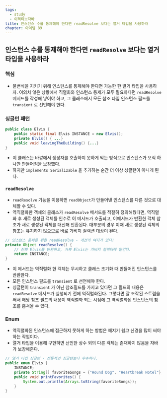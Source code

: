 ```yaml
---
tags:
  - study
  - 이펙티브자바
title: 인스턴스 수를 통제해야 한다면 readResolve 보다는 열거 타입을 사용하라
chapter: 아이템 89
---
```

## 인스턴스 수를 통제해야 한다면 `readResolve` 보다는 열거 타입을 사용하라

### 핵심
- 불변식을 지키기 위해 인스턴스를 통제해야 한다면 가능한 한 열거 타입을 사용하자. 여의치 않은 상황에서 직렬화와 인스턴스 통제가 모두 필요하다면 `readResolve` 메서드를 작성해 넣어야 하고, 그 클래스에서 모든 참조 타입 인스턴스 필드를 `transient` 로 선언해야 한다.

### 싱글턴 패턴
```java
public class Elvis {
    public static final Elvis INSTANCE = new Elvis();
    private Elvis() { ...}
    public void leavingTheBuilding() {...}
}
```
- 이 클래스는 바깥에서 생성자를 호출하지 못하게 막는 방식으로 인스턴스가 오직 하나만 만들어짐을 보장했다.
- 하지만 `implements Serializable` 을 추가하는 순간 더 이상 싱글턴이 아니게 된다.

### `readResolve`
- `readResolve` 기능을 이용하면 `readObject`가 만들어낸 인스턴스를 다른 것으로 대체할 수 있다. 
- 역직렬화한 객체의 클래스가 `readResolve` 메서드를 적절히 정의해뒀다면, 역직렬화 후 새로 생성된 객체를 인수로 이 메서드가 호출되고, 이메서드가 반환한 객체 참조가 새로 생성된 객체를 대신해 반환된다. 대부분의 경우 이때 새로 생성된 객체의 참조는 유지하지 않으므로 바로 가비지 컬렉션 대상이 된다.
```java
// 인스턴스 통제를 위한 readResolve - 개선의 여지가 있다!
private Object readResolve() {
    // 진짜 Elvis를 반환하고, 가짜 Elvis는 가비지 컬렉터에 맡긴다.
    return INSTANCE;
}
```
- 이 메서드는 역직렬화 한 객체는 무시하고 클래스 초기화 때 만들어진 인스턴스를 반환한다.
- 모든 인스턴스 필드를 `transient` 로 선언해야 한다.
- 싱글턴이 `transient` 가 아닌 참조필드를 가지고 있다면 그 필드의 내용은 `readResolve` 메서드가 실행되기  전에 역직렬화된다. 그렇다면 잘 조작된 스트림을 써서 해당 참조 필드의 내용이 역직렬화 되는 시점에 그 역직렬화된 인스턴스의 참조를 훔쳐올 수 있다.
### Enum
- 역직렬화된 인스턴스에 접근하지 못하게 하는 방법은 깨지기 쉽고 신경을 많이 써야 하는 작업이다.
- 열거 타입을 이용해 구현하면 선언한 상수 외의 다른 객체는 존재하지 않음을 자바가 보장해준다.
```java
// 열거 타입 싱글턴 - 전통적인 싱글턴보다 우수하다.
public enum Elvis {
    INSTANCE;
    private String[] favoriteSongs = {"Hound Dog", "Heartbreak Hotel"};
    public void printFavorites() {
        System.out.println(Arrays.toString(favoriteSongs));
    }
}
```
